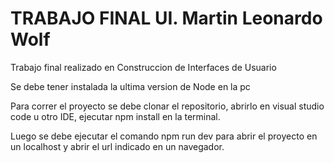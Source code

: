 # TRABAJO FINAL UI. Martin Leonardo Wolf

Trabajo final realizado en Construccion de Interfaces de Usuario

Se debe tener instalada la ultima version de Node en la pc

Para correr el proyecto se debe clonar el repositorio, abrirlo en visual studio code u otro IDE, ejecutar npm install en la terminal.

Luego se debe ejecutar el comando npm run dev para abrir el proyecto en un localhost y abrir el url indicado en un navegador.
